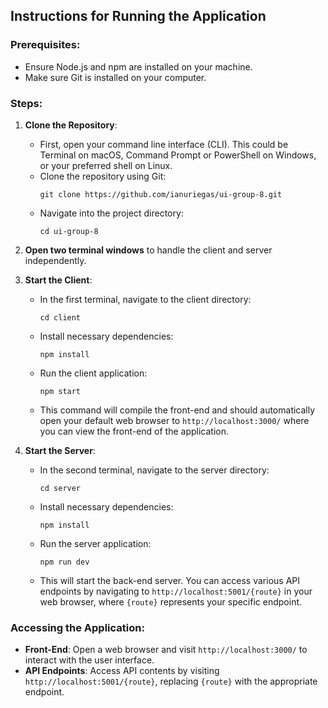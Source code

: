 ## Instructions for Running the Application

### Prerequisites:
- Ensure Node.js and npm are installed on your machine.
- Make sure Git is installed on your computer.

### Steps:
1. **Clone the Repository**:
   - First, open your command line interface (CLI). This could be Terminal on macOS, Command Prompt or PowerShell on Windows, or your preferred shell on Linux.
   - Clone the repository using Git:
     ```
     git clone https://github.com/ianuriegas/ui-group-8.git
     ```
   - Navigate into the project directory:
     ```
     cd ui-group-8
     ```

2. **Open two terminal windows** to handle the client and server independently.

3. **Start the Client**:
   - In the first terminal, navigate to the client directory:
     ```
     cd client
     ```
   - Install necessary dependencies:
     ```
     npm install
     ```
   - Run the client application:
     ```
     npm start
     ```
   - This command will compile the front-end and should automatically open your default web browser to `http://localhost:3000/` where you can view the front-end of the application.

4. **Start the Server**:
   - In the second terminal, navigate to the server directory:
     ```
     cd server
     ```
   - Install necessary dependencies:
     ```
     npm install
     ```
   - Run the server application:
     ```
     npm run dev
     ```
   - This will start the back-end server. You can access various API endpoints by navigating to `http://localhost:5001/{route}` in your web browser, where `{route}` represents your specific endpoint.

### Accessing the Application:
- **Front-End**: Open a web browser and visit `http://localhost:3000/` to interact with the user interface.
- **API Endpoints**: Access API contents by visiting `http://localhost:5001/{route}`, replacing `{route}` with the appropriate endpoint.
